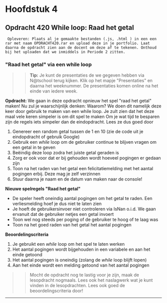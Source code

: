 # Hoofdstuk 4

## Opdracht 420 While loop: Raad het getal

`` Opleveren: Plaats al je gemaakte bestanden (.js, .html ) in een een rar met naam OPDRACHT420.rar en upload deze in je portfolio. Laat daarna de opdracht zien aan de docent om deze af te tekenen. Onthoud bij het uploaden dat we inmiddels in Periode 2 zitten.``

### "Raad het getal" via een while loop

>> **Tip:** Je kunt de presentaties de we gegeven hebben via N@tschool terug kijken. Klik op het mapje "Presentaties" en daarna het weeknummer. De presentaties komen online na het einde van iedere week.

**Opdracht:**
We gaan in deze opdracht opnieuw het spel "raad het getal" maken! Nu zul je waarschijnlijk denken: Waarom? 
We doen dit namelijk deze keer door gebruik te maken van een while loop. Je zult zien dat het deze maal vele keren simpeler is om dit spel te maken
Om je wat tijd te besparen zijn de regels iets simpeler dan de eindopdracht. Lees ze dus goed door

1. Genereer een random getal tussen de 1 en 10 (zie de code uit je eindopdracht of gebruik Google)
2. Gebruik een *while* loop om de gebruiker continue te blijven vragen om een getal in te geven
3. Beëindig deze loop zodra het juiste getal geraden is
4. Zorg er ook voor dat er bij gehouden wordt hoeveel pogingen er gedaan zijn
5. Toon na het raden van het getal een felicitatiemelding met het aantal pogingen erbij. Deze mag je zelf verzinnen
6. Stuur daarna je naam en de datum van maken naar de console!

**Nieuwe spelregels "Raad het getal"**
- De speler heeft oneindig aantal pogingen om het getal te raden. Een verliesmelding hoef je dus niet te laten zien
- Je hoeft de gebruikersinvoer niet controleren via IsNan o.i.d. We gaan ervanuit dat de gebruiker netjes een getal invoert
- Toon wel nog steeds per poging of de gebruiker te hoog of te laag was
- Toon na het goed raden van het getal het aantal pogingen

**Beoordelingscriteria**
1. Je gebruikt een *while* loop om het spel te laten werken
2. Het aantal pogingen wordt bijgehouden in een variabele en aan het einde getoond
3. Het aantal pogingen is oneindig (zolang de *while* loop blijft lopen)
4. Aan het einde wordt een melding getoond van het aantal pogingen

>> Mocht de opdracht nog te lastig voor je zijn, maak de lesopdracht nogmaals. Lees ook het naslagwerk wat je kunt vinden in de lesopdrachten. Lees ook goed de beoordelingscriteria door!


---
